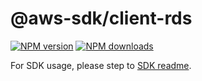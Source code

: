 # @aws-sdk/client-rds

[![NPM version](https://img.shields.io/npm/v/@aws-sdk/client-rds/beta.svg)](https://www.npmjs.com/package/@aws-sdk/client-rds)
[![NPM downloads](https://img.shields.io/npm/dm/@aws-sdk/client-rds.svg)](https://www.npmjs.com/package/@aws-sdk/client-rds)

For SDK usage, please step to [SDK readme](https://github.com/aws/aws-sdk-js-v3).
